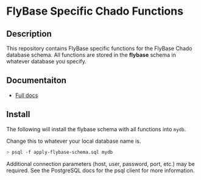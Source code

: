 # FlyBase Specific Chado Functions

## Description

This repository contains FlyBase specific functions for the FlyBase Chado database schema.
All functions are stored in the **flybase** schema in whatever database you specify.

## Documentaiton

* [Full docs](https://flybase.github.io/docs/chado/functions)

## Install

The following will install the flybase schema with all functions into `mydb`.

Change this to whatever your local database name is.

```bash
> psql -f apply-flybase-schema.sql mydb
```

Additional connection parameters (host, user, password, port, etc.) may be required.  See the 
PostgreSQL docs for the psql client for more information.

